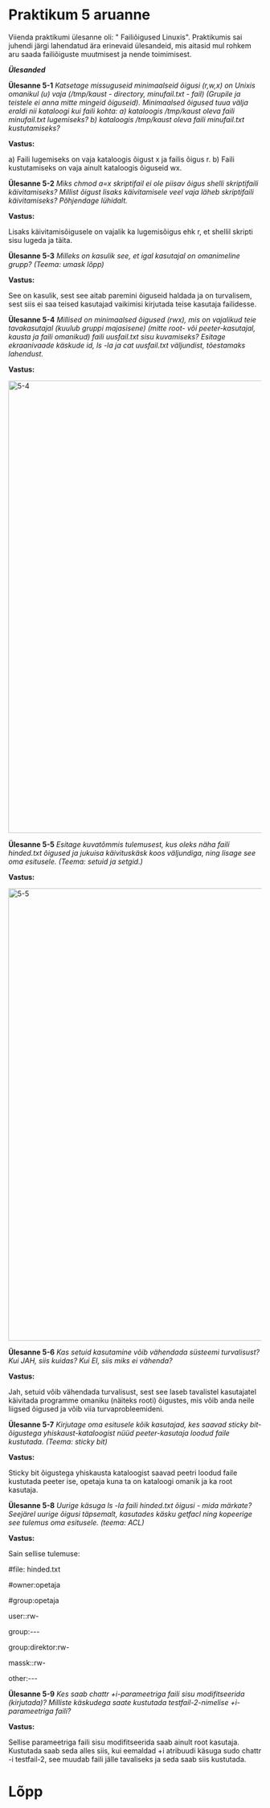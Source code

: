 # Praktikum 5 aruanne

Viienda praktikumi ülesanne oli:  " Failiõigused Linuxis". Praktikumis sai juhendi järgi lahendatud ära erinevaid ülesandeid, mis aitasid mul rohkem aru saada failiõiguste muutmisest ja nende toimimisest. 

***Ülesanded***

**Ülesanne 5-1**
*Katsetage missuguseid minimaalseid õigusi (r,w,x) on Unixis omanikul (u) vaja (/tmp/kaust - directory, minufail.txt - fail) (Grupile ja teistele ei anna mitte mingeid õiguseid). Minimaalsed õigused tuua välja eraldi nii kataloogi kui faili kohta:
a) kataloogis /tmp/kaust oleva faili minufail.txt lugemiseks?
b) kataloogis /tmp/kaust oleva faili minufail.txt kustutamiseks?*

**Vastus:**

a) Faili lugemiseks on vaja kataloogis õigust x ja failis õigus r.
b) Faili kustutamiseks on vaja ainult kataloogis õiguseid wx.

**Ülesanne 5-2**
*Miks chmod a=x skriptifail ei ole piisav õigus shelli skriptifaili käivitamiseks? Millist õigust lisaks käivitamisele veel vaja läheb skriptifaili käivitamiseks? Põhjendage lühidalt.*

**Vastus:**

Lisaks käivitamisõigusele on vajalik ka lugemisõigus ehk r, et shellil skripti sisu lugeda ja täita.

**Ülesanne 5-3**
*Milleks on kasulik see, et igal kasutajal on omanimeline grupp? (Teema: umask lõpp)*

**Vastus:**

See on kasulik, sest see aitab paremini õiguseid haldada ja on turvalisem, sest siis ei saa teised kasutajad vaikimisi kirjutada teise kasutaja failidesse.

**Ülesanne 5-4**
*Millised on minimaalsed õigused (rwx), mis on vajalikud teie tavakasutajal (kuulub gruppi majasisene) (mitte root- või peeter-kasutajal, kausta ja faili omanikud) faili uusfail.txt sisu kuvamiseks? Esitage ekraanivaade käskude id, ls -la ja cat uusfail.txt väljundist, tõestamaks lahendust.*

**Vastus:**

<img width="1440" height="900" alt="5-4" src="https://github.com/user-attachments/assets/d74681a8-fd22-4e11-b112-a0180d3c1f5f" />

**Ülesanne 5-5**
*Esitage kuvatõmmis tulemusest, kus oleks näha faili hinded.txt õigused ja jukuisa käivituskäsk koos väljundiga, ning lisage see oma esitusele. (Teema: setuid ja setgid.)*

**Vastus:**

<img width="1440" height="900" alt="5-5" src="https://github.com/user-attachments/assets/bd60ae46-5a33-428c-83d8-fa060ec7873c" />

**Ülesanne 5-6**
*Kas setuid kasutamine võib vähendada süsteemi turvalisust? Kui JAH, siis kuidas? Kui EI, siis miks ei vähenda?*

**Vastus:**

Jah, setuid võib vähendada turvalisust, sest see laseb tavalistel kasutajatel käivitada programme omaniku (näiteks rooti) õigustes, mis võib anda neile liigsed õigused ja võib viia turvaprobleemideni.

**Ülesanne 5-7**
*Kirjutage oma esitusele kõik kasutajad, kes saavad sticky bit-õigustega yhiskaust-kataloogist nüüd peeter-kasutaja loodud faile kustutada. (Teema: sticky bit)*

**Vastus:**

Sticky bit õigustega yhiskausta kataloogist saavad peetri loodud faile kustutada peeter ise, opetaja kuna ta on kataloogi omanik ja ka root kasutaja.

**Ülesanne 5-8**
*Uurige käsuga ls -la faili hinded.txt õigusi - mida märkate? Seejärel uurige õigusi täpsemalt, kasutades käsku getfacl ning kopeerige see tulemus oma esitusele. (teema: ACL)*

**Vastus:**

Sain sellise tulemuse:

#file: hinded.txt

#owner:opetaja

#group:opetaja

user::rw-

group:---

group:direktor:rw-

massk::rw-

other:---

**Ülesanne 5-9**
*Kes saab chattr +i-parameetriga faili sisu modifitseerida (kirjutada)? Milliste käskudega saate kustutada testfail-2-nimelise +i-parameetriga faili?*

**Vastus:**

Sellise parameetriga faili sisu modifitseerida saab ainult root kasutaja. Kustutada saab seda alles siis, kui eemaldad +i atribuudi käsuga sudo chattr -i testfail-2, see muudab faili jälle tavaliseks ja seda saab siis kustutada.


# **Lõpp**

